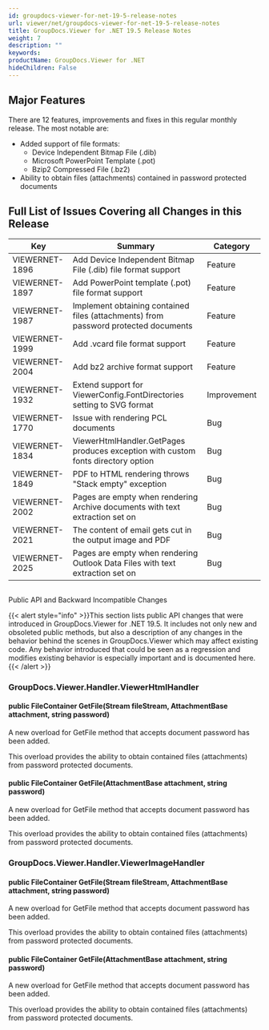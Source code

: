 ```yaml
---
id: groupdocs-viewer-for-net-19-5-release-notes
url: viewer/net/groupdocs-viewer-for-net-19-5-release-notes
title: GroupDocs.Viewer for .NET 19.5 Release Notes
weight: 7
description: ""
keywords: 
productName: GroupDocs.Viewer for .NET
hideChildren: False
---
```

## Major Features

There are 12 features, improvements and fixes in this regular monthly release. The most notable are:

*   Added support of file formats:
    *   Device Independent Bitmap File (.dib)
    *   Microsoft PowerPoint Template (.pot) 
    *   Bzip2 Compressed File (.bz2)
*   Ability to obtain files (attachments) contained in password protected documents

## Full List of Issues Covering all Changes in this Release

| Key | Summary | Category |
| --- | --- | --- |
| VIEWERNET-1896 | Add Device Independent Bitmap File (.dib) file format support | Feature |
| VIEWERNET-1897 | Add PowerPoint template (.pot) file format support | Feature |
| VIEWERNET-1987 | Implement obtaining contained files (attachments) from password protected documents | Feature |
| VIEWERNET-1999 | Add .vcard file format support | Feature |
| VIEWERNET-2004 | Add bz2 archive format support | Feature |
| VIEWERNET-1932 | Extend support for ViewerConfig.FontDirectories setting to SVG format | Improvement |
| VIEWERNET-1770 | Issue with rendering PCL documents | Bug |
| VIEWERNET-1834 | ViewerHtmlHandler.GetPages produces exception with custom fonts directory option | Bug |
| VIEWERNET-1849 | PDF to HTML rendering throws "Stack empty" exception | Bug |
| VIEWERNET-2002 | Pages are empty when rendering Archive documents with text extraction set on | Bug |
| VIEWERNET-2021 | The content of email gets cut in the output image and PDF | Bug |
| VIEWERNET-2025 | Pages are empty when rendering Outlook Data Files with text extraction set on | Bug |

##   
Public API and Backward Incompatible Changes

{{< alert style="info" >}}This section lists public API changes that were introduced in GroupDocs.Viewer for .NET 19.5. It includes not only new and obsoleted public methods, but also a description of any changes in the behavior behind the scenes in GroupDocs.Viewer which may affect existing code. Any behavior introduced that could be seen as a regression and modifies existing behavior is especially important and is documented here.{{< /alert >}}

### GroupDocs.Viewer.Handler.ViewerHtmlHandler

#### public FileContainer GetFile(Stream fileStream, AttachmentBase attachment, string password)

A new overload for GetFile method that accepts document password has been added.

This overload provides the ability to obtain contained files (attachments) from password protected documents.

#### public FileContainer GetFile(AttachmentBase attachment, string password)

A new overload for GetFile method that accepts document password has been added.

This overload provides the ability to obtain contained files (attachments) from password protected documents.

### GroupDocs.Viewer.Handler.ViewerImageHandler

#### public FileContainer GetFile(Stream fileStream, AttachmentBase attachment, string password)

A new overload for GetFile method that accepts document password has been added.

This overload provides the ability to obtain contained files (attachments) from password protected documents.

#### public FileContainer GetFile(AttachmentBase attachment, string password)

A new overload for GetFile method that accepts document password has been added.

This overload provides the ability to obtain contained files (attachments) from password protected documents.
